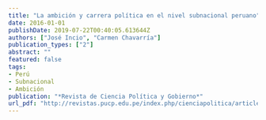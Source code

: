 ```yaml
---
title: "La ambición y carrera política en el nivel subnacional peruano"
date: 2016-01-01
publishDate: 2019-07-22T00:40:05.613644Z
authors: ["José Incio", "Carmen Chavarría"]
publication_types: ["2"]
abstract: ""
featured: false
tags:
- Perú
- Subnacional
- Ambición
publication: "*Revista de Ciencia Política y Gobierno*"
url_pdf: "http://revistas.pucp.edu.pe/index.php/cienciapolitica/article/view/19205"
---
```


